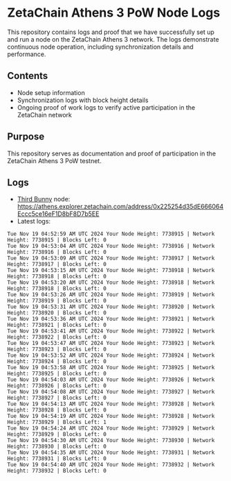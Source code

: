# ZetaChain Athens 3 PoW Node Logs
This repository contains logs and proof that we have successfully set up and run a node on the ZetaChain Athens 3 network. The logs demonstrate continuous node operation, including synchronization details and performance.

## Contents
- Node setup information
- Synchronization logs with block height details
- Ongoing proof of work logs to verify active participation in the ZetaChain network

## Purpose
This repository serves as documentation and proof of participation in the ZetaChain Athens 3 PoW testnet.

## Logs

- [Third Bunny](https://thirdbunny.xyz/) node: https://athens.explorer.zetachain.com/address/0x225254d35dE666064Eccc5ce16eF1D8bF8D7b5EE
- Latest logs:
```
Tue Nov 19 04:52:59 AM UTC 2024 Your Node Height: 7738915 | Network Height: 7738915 | Blocks Left: 0
Tue Nov 19 04:53:04 AM UTC 2024 Your Node Height: 7738916 | Network Height: 7738916 | Blocks Left: 0
Tue Nov 19 04:53:09 AM UTC 2024 Your Node Height: 7738917 | Network Height: 7738917 | Blocks Left: 0
Tue Nov 19 04:53:15 AM UTC 2024 Your Node Height: 7738918 | Network Height: 7738918 | Blocks Left: 0
Tue Nov 19 04:53:20 AM UTC 2024 Your Node Height: 7738918 | Network Height: 7738918 | Blocks Left: 0
Tue Nov 19 04:53:26 AM UTC 2024 Your Node Height: 7738919 | Network Height: 7738919 | Blocks Left: 0
Tue Nov 19 04:53:31 AM UTC 2024 Your Node Height: 7738920 | Network Height: 7738920 | Blocks Left: 0
Tue Nov 19 04:53:36 AM UTC 2024 Your Node Height: 7738921 | Network Height: 7738921 | Blocks Left: 0
Tue Nov 19 04:53:41 AM UTC 2024 Your Node Height: 7738922 | Network Height: 7738922 | Blocks Left: 0
Tue Nov 19 04:53:47 AM UTC 2024 Your Node Height: 7738923 | Network Height: 7738923 | Blocks Left: 0
Tue Nov 19 04:53:52 AM UTC 2024 Your Node Height: 7738924 | Network Height: 7738924 | Blocks Left: 0
Tue Nov 19 04:53:58 AM UTC 2024 Your Node Height: 7738925 | Network Height: 7738925 | Blocks Left: 0
Tue Nov 19 04:54:03 AM UTC 2024 Your Node Height: 7738926 | Network Height: 7738926 | Blocks Left: 0
Tue Nov 19 04:54:08 AM UTC 2024 Your Node Height: 7738927 | Network Height: 7738927 | Blocks Left: 0
Tue Nov 19 04:54:13 AM UTC 2024 Your Node Height: 7738928 | Network Height: 7738928 | Blocks Left: 0
Tue Nov 19 04:54:19 AM UTC 2024 Your Node Height: 7738928 | Network Height: 7738929 | Blocks Left: 1
Tue Nov 19 04:54:24 AM UTC 2024 Your Node Height: 7738929 | Network Height: 7738929 | Blocks Left: 0
Tue Nov 19 04:54:30 AM UTC 2024 Your Node Height: 7738930 | Network Height: 7738930 | Blocks Left: 0
Tue Nov 19 04:54:35 AM UTC 2024 Your Node Height: 7738931 | Network Height: 7738931 | Blocks Left: 0
Tue Nov 19 04:54:40 AM UTC 2024 Your Node Height: 7738932 | Network Height: 7738932 | Blocks Left: 0
```
